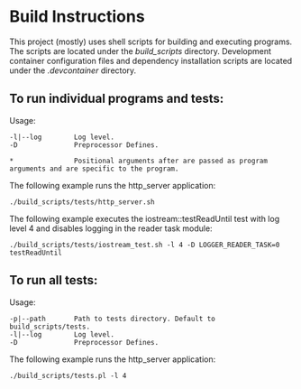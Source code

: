 # Build Instructions

This project (mostly) uses shell scripts for building and executing programs. The scripts are located under the <i>build_scripts</i> directory. Development container configuration files and dependency installation scripts are located under the <i>.devcontainer</i> directory. 

## To run individual programs and tests: 
Usage:
```
-l|--log        Log level.
-D              Preprocessor Defines.

*               Positional arguments after are passed as program arguments and are specific to the program.
```

The following example runs the http_server application:

 ```./build_scripts/tests/http_server.sh```

The following example executes the iostream::testReadUntil test with log level 4 and disables logging in the reader task module:

 ```./build_scripts/tests/iostream_test.sh -l 4 -D LOGGER_READER_TASK=0 testReadUntil```

## To run all tests: 
Usage:
```
-p|--path       Path to tests directory. Default to build_scripts/tests.
-l|--log        Log level.
-D              Preprocessor Defines.
```

The following example runs the http_server application:

```./build_scripts/tests.pl -l 4```

